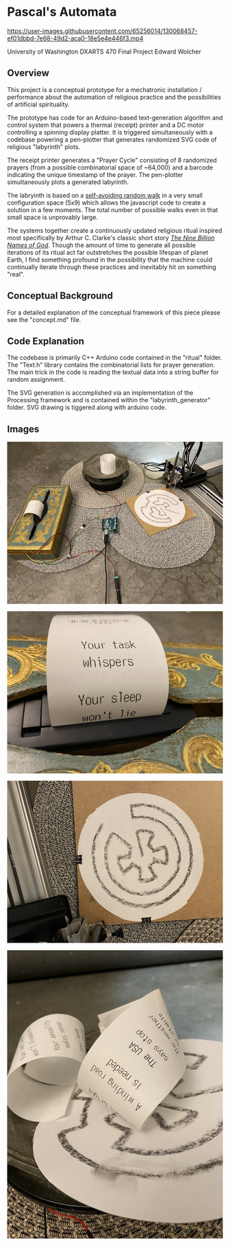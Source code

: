 # Pascal's Automata

https://user-images.githubusercontent.com/65256014/130068457-ef01dbbd-7e68-49d2-aca0-18e5e4e446f3.mp4

University of Washington DXARTS 470 Final Project
Edward Wolcher

## Overview

This project is a conceptual prototype for a mechatronic installation / performance about the automation of religious practice and the possibilities of artificial spirituality.

The prototype has code for an Arduino-based text-generation algorithm and control system that powers a thermal (receipt) printer and a DC motor controlling a spinning display platter. It is triggered simultaneously with a codebase powering a pen-plotter that generates randomized SVG code of religious "labyrinth" plots. 

The receipt printer generates a "Prayer Cycle" consisting of 8 randomized prayers (from a possible combinatorial space of ~64,000) and a barcode indicating the unique timestamp of the prayer. The pen-plotter simultaneously plots a generated labyrinth. 

The labryinth is based on a [self-avoiding random walk](https://en.wikipedia.org/wiki/Self-avoiding_walk) in a very small configuration space (5x9) which allows the javascript code to create a solution in a few moments. The total number of possible walks even in that small space is unprovably large.

The systems together create a continuously updated religious ritual inspired most specifically by Arthur C. Clarke's classic short story [*The Nine Billion Names of God*](https://en.wikipedia.org/wiki/The_Nine_Billion_Names_of_God). Though the amount of time to generate all possible iterations of its ritual act far outstretches the possible lifespan of planet Earth, I find something profound in the possibility that the machine could continually iterate through these practices and inevitably hit on something "real".

## Conceptual Background

For a detailed explanation of the conceptual framework of this piece please see the "concept.md" file. 

## Code Explanation

The codebase is primarily C++ Arduino code contained in the "ritual" folder. The "Text.h" library contains the combinatorial lists for prayer generation. The main trick in the code is reading the textual data into a string buffer for random assignment.

The SVG generation is accomplished via an implementation of the Processing framework and is contained within the "labyrinth_generator" folder. SVG drawing is tiggered along with arduino code. 

## Images

![](images/image1.jpg)

![](images/image2.jpg)

![](images/image3.jpg)

![](images/image4.jpg)
